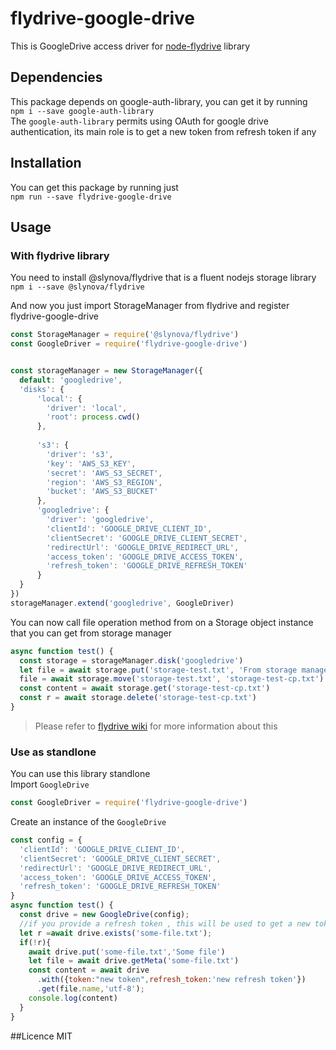 # flydrive-google-drive
This is GoogleDrive access driver for [node-flydrive]() library
## Dependencies
This package depends on google-auth-library, you can get it by running  
`npm i --save google-auth-library`  
The ``google-auth-library`` permits using OAuth for google drive authentication, its main role is to get a new token from refresh token if any
## Installation
You can get this package by running just  
`npm run --save flydrive-google-drive`  
## Usage
### With flydrive library
You need to install  @slynova/flydrive that is a fluent nodejs storage library  
`npm i --save @slynova/flydrive`

And now you just import StorageManager from flydrive and register flydrive-google-drive  
```js
const StorageManager = require('@slynova/flydrive')
const GoogleDriver = require('flydrive-google-drive')


const storageManager = new StorageManager({
  default: 'googledrive',
  'disks': {
      'local': {
        'driver': 'local',
        'root': process.cwd()
      },
  
      's3': {
        'driver': 's3',
        'key': 'AWS_S3_KEY',
        'secret': 'AWS_S3_SECRET',
        'region': 'AWS_S3_REGION',
        'bucket': 'AWS_S3_BUCKET'
      },
      'googledrive': {
        'driver': 'googledrive',
        'clientId': 'GOOGLE_DRIVE_CLIENT_ID',
        'clientSecret': 'GOOGLE_DRIVE_CLIENT_SECRET',
        'redirectUrl': 'GOOGLE_DRIVE_REDIRECT_URL',
        'access_token': 'GOOGLE_DRIVE_ACCESS_TOKEN',
        'refresh_token': 'GOOGLE_DRIVE_REFRESH_TOKEN'
      }
  }
})
storageManager.extend('googledrive', GoogleDriver)
```

You can now call file operation method from on a Storage object instance that you can get from storage manager  

````js
async function test() {
  const storage = storageManager.disk('googledrive')
  let file = await storage.put('storage-test.txt', 'From storage manager')
  file = await storage.move('storage-test.txt', 'storage-test-cp.txt')
  const content = await storage.get('storage-test-cp.txt')
  const r = await storage.delete('storage-test-cp.txt')
}

```` 
> Please refer to [flydrive wiki](https://github.com/Slynova-Org/node-flydrive/wiki) for more information about this
### Use as standlone
You can use this library standlone  
Import ``GoogleDrive`` 
````js
const GoogleDriver = require('flydrive-google-drive')
````
Create an instance of the `GoogleDrive`  
```js
const config = {
  'clientId': 'GOOGLE_DRIVE_CLIENT_ID',
  'clientSecret': 'GOOGLE_DRIVE_CLIENT_SECRET',
  'redirectUrl': 'GOOGLE_DRIVE_REDIRECT_URL',
  'access_token': 'GOOGLE_DRIVE_ACCESS_TOKEN',
  'refresh_token': 'GOOGLE_DRIVE_REFRESH_TOKEN'
}
async function test() {
  const drive = new GoogleDrive(config);
  //if you provide a refresh token , this will be used to get a new token on each request, to ensure there is not authentication error
  let r =await drive.exists('some-file.txt');
  if(!r){
    await drive.put('some-file.txt','Some file')
    let file = await drive.getMeta('some-file.txt')
    const content = await drive
      .with({token:"new token",refresh_token:'new refresh token'})
      .get(file.name,'utf-8');
    console.log(content)
  }
}
```

##Licence
MIT
